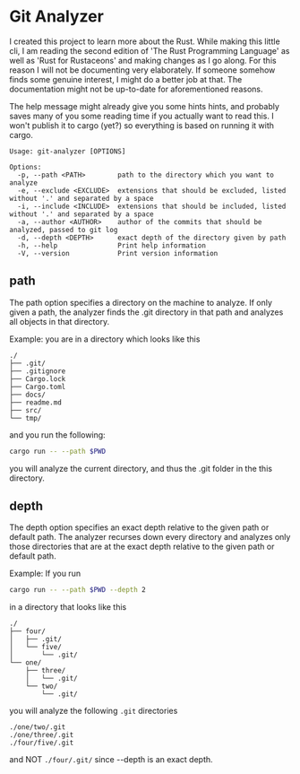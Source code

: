 # Git Analyzer

I created this project to learn more about the Rust. While making this little
cli, I am reading the second edition of 'The Rust Programming Language' as well
as 'Rust for Rustaceons' and making changes as I go along. For this reason I 
will not be documenting very elaborately. If someone somehow finds some genuine
interest, I might do a better job at that. The documentation might not be up-to-date
for aforementioned reasons.

The help message might already give you some hints hints, and probably saves
many of you some reading time if you actually want to read this. I won't publish
it to cargo (yet?) so everything is based on running it with cargo.
``` text
Usage: git-analyzer [OPTIONS]

Options:
  -p, --path <PATH>        path to the directory which you want to analyze
  -e, --exclude <EXCLUDE>  extensions that should be excluded, listed without '.' and separated by a space
  -i, --include <INCLUDE>  extensions that should be included, listed without '.' and separated by a space
  -a, --author <AUTHOR>    author of the commits that should be analyzed, passed to git log
  -d, --depth <DEPTH>      exact depth of the directory given by path
  -h, --help               Print help information
  -V, --version            Print version information
```

## path
The path option specifies a directory on the machine to analyze. If only given
a path, the analyzer finds the .git directory in that path and analyzes all objects
in that directory.

Example: you are in a directory which looks like this
```text
./
├── .git/
├── .gitignore
├── Cargo.lock
├── Cargo.toml
├── docs/
├── readme.md
├── src/
└── tmp/
```
and you run the following:
```zsh
cargo run -- --path $PWD
```
you will analyze the current directory, and thus the .git folder in the this
directory.

## depth
The depth option specifies an exact depth relative to the given path or default
path. The analyzer recurses down every directory and analyzes only those 
directories that are at the exact depth relative to the given path or default path.

Example:
If you run 
```zsh
cargo run -- --path $PWD --depth 2
```
in a directory that looks like this
```text
./
├── four/
│   ├── .git/
│   └── five/
│       └── .git/
└── one/
    ├── three/
    │   └── .git/
    └── two/
        └── .git/
```
you will analyze the following `.git` directories
```text
./one/two/.git
./one/three/.git
./four/five/.git
```
and NOT `./four/.git/` since --depth is an exact depth.
